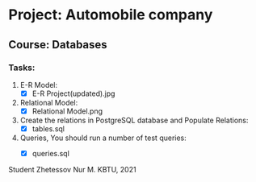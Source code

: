 # Project: Automobile company
## Course: Databases

### Tasks:

1. E-R Model:
	- [x] E-R Project(updated).jpg

2. Relational Model:
	- [x] Relational Model.png

3. Create the relations in PostgreSQL database and Populate Relations:
	- [x] tables.sql

4. Queries, You should run a number of test queries: 
	- [x] queries.sql


Student Zhetessov Nur M.
KBTU, 2021
